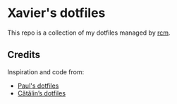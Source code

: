 # Xavier's dotfiles

This repo is a collection of my dotfiles managed by [rcm](https://github.com/thoughtbot/rcm).

## Credits

Inspiration and code from:
* [Paul's dotfiles](https://github.com/paulirish/dotfiles)
* [Cătălin’s dotfiles](https://github.com/alrra/dotfiles)
